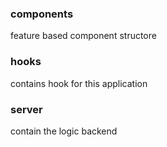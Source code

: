 ### components
feature based component structore <br>
### hooks 
contains hook for this application  
### server
contain the logic backend 



